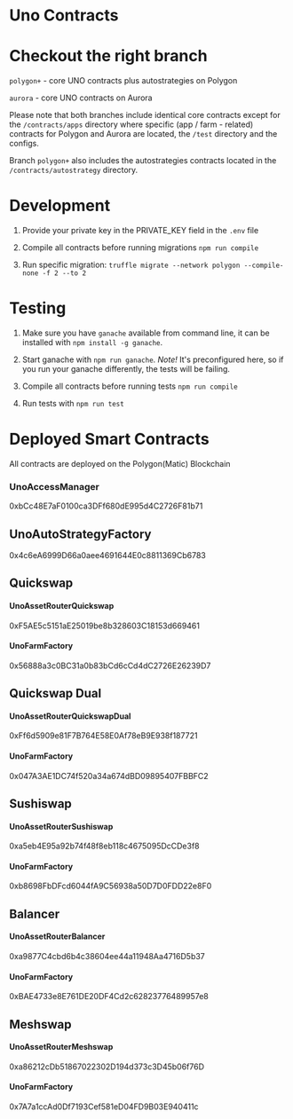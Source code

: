 # Uno Contracts

# Checkout the right branch

`polygon+` - core UNO contracts plus autostrategies on Polygon

`aurora` - core UNO contracts on Aurora

Please note that both branches include identical core contracts except for the `/contracts/apps` directory where specific (app / farm - related) contracts for Polygon and Aurora are located, the `/test` directory and the configs.

Branch `polygon+` also includes the autostrategies contracts located in the `/contracts/autostrategy` directory.

# Development

1. Provide your private key in the PRIVATE_KEY field in the `.env` file

2. Compile all contracts before running migrations `npm run compile`

3. Run specific migration: `truffle migrate --network polygon --compile-none -f 2 --to 2`

# Testing

1. Make sure you have `ganache` available from command line, it can be installed with `npm install -g ganache`.

2. Start ganache with `npm run ganache`. *Note!* It's preconfigured here, so if you run your ganache differently, the tests will be failing.

3. Compile all contracts before running tests `npm run compile`

4. Run tests with `npm run test`


# Deployed Smart Contracts

All contracts are deployed on the Polygon(Matic) Blockchain

### UnoAccessManager

0xbCc48E7aF0100ca3DFf680dE995d4C2726F81b71

## UnoAutoStrategyFactory

0x4c6eA6999D66a0aee4691644E0c8811369Cb6783

## Quickswap

#### UnoAssetRouterQuickswap

0xF5AE5c5151aE25019be8b328603C18153d669461

#### UnoFarmFactory

0x56888a3c0BC31a0b83bCd6cCd4dC2726E26239D7

## Quickswap Dual

#### UnoAssetRouterQuickswapDual

0xFf6d5909e81F7B764E58E0Af78eB9E938f187721

#### UnoFarmFactory

0x047A3AE1DC74f520a34a674dBD09895407FBBFC2

## Sushiswap

#### UnoAssetRouterSushiswap

0xa5eb4E95a92b74f48f8eb118c4675095DcCDe3f8

#### UnoFarmFactory

0xb8698FbDFcd6044fA9C56938a50D7D0FDD22e8F0

## Balancer

#### UnoAssetRouterBalancer

0xa9877C4cbd6b4c38604ee44a11948Aa4716D5b37

#### UnoFarmFactory

0xBAE4733e8E761DE20DF4Cd2c62823776489957e8

## Meshswap

#### UnoAssetRouterMeshswap

0xa86212cDb51867022302D194d373c3D45b06f76D

#### UnoFarmFactory

0x7A7a1ccAd0Df7193Cef581eD04FD9B03E940411c